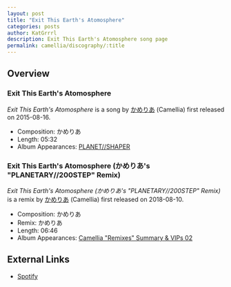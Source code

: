 ```yaml
---
layout: post
title: "Exit This Earth's Atomosphere"
categories: posts
author: KatGrrrl
description: Exit This Earth's Atomosphere song page
permalink: camellia/discography/:title
---
```


## Overview

### Exit This Earth's Atomosphere

*Exit This Earth's Atomosphere* is a song by [かめりあ](/camellia) (Camellia) first released on 2015-08-16.

* Composition: かめりあ
* Length: 05:32
* Album Appearances: [PLANET//SHAPER](/camellia/albums/PLANET--SHAPER)

### Exit This Earth's Atomosphere (かめりあ's "PLANETARY//200STEP" Remix)

*Exit This Earth's Atomosphere (かめりあ's "PLANETARY//200STEP" Remix)* is a remix by [かめりあ](/camellia) (Camellia) first released on 2018-08-10.

* Composition: かめりあ
* Remix: かめりあ
* Length: 06:46
* Album Appearances: [Camellia "Remixes" Summary & VIPs 02](/camellia/albums/Camellia-Remixes-Summary-VIPs-02)

## External Links

* [Spotify](https://open.spotify.com/track/0Ww4xWSspmcAO6N8zzaR3d?si=521e861263b94b17)
